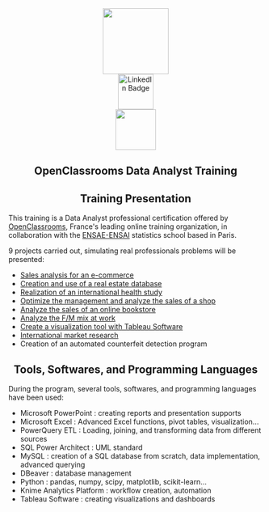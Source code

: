 <div id="header" align="center">
  <img src="https://miro.medium.com/max/1400/1*a-HMfeg5w-W02Nrw21iPtg.gif" width="130"/>
</div>

<div id="badges" align="center">
  <a href="https://www.linkedin.com/in/kamel-badar-4649b3195/">
    <img src="https://img.shields.io/badge/LinkedIn-blue?style=for-the-badge&logo=linkedin&logoColor=white" alt="LinkedIn Badge" width="70"/>
  </a>
</div>

<div id="badges" align="center">
  <img src="https://komarev.com/ghpvc/?username=kamchigo&style=flat-square&color=blue" alt="" width="80"/>
</div>

<h2 align="center">
  OpenClassrooms Data Analyst Training
  </h2>

<h2 align="center">
 Training Presentation
  </h2>

This training is a Data Analyst professional certification offered by [OpenClassrooms](https://openclassrooms.com/fr/), France's leading online training organization, in collaboration with the [ENSAE-ENSAI](https://www.lecepe.fr/) statistics school based in Paris. 

9 projects carried out, simulating real professionals problems will be presented:
- [Sales analysis for an e-commerce](https://github.com/Kamchigo/OpenClassrooms/tree/main/Project%201%20:%20Sales%20analysis%20for%20an%20e-commerce)
- [Creation and use of a real estate database](https://github.com/Kamchigo/OpenClassrooms/tree/main/Project%202%20:%20Creation%20and%20use%20of%20a%20real%20estate%20database)
- [Realization of an international health study](https://github.com/Kamchigo/OpenClassrooms/tree/main/Project%203:%20Realization%20of%20an%20international%20health%20study)
- [Optimize the management and analyze the sales of a shop](https://github.com/Kamchigo/OpenClassrooms/tree/main/Project%204%20:%20Optimize%20the%20management%20and%20analyze%20the%20sales%20of%20a%20shop)
- [Analyze the sales of an online bookstore](https://github.com/Kamchigo/OpenClassrooms/tree/main/Project%205%20:%20Analyze%20the%20sales%20of%20a%20bookstore)
- [Analyze the F/M mix at work](https://github.com/Kamchigo/OpenClassrooms/tree/main/Project%206%20:%20Analyze%20the%20female%20male%20mix%20at%20work)
- [Create a visualization tool with Tableau Software](https://github.com/Kamchigo/OpenClassrooms/tree/main/Project%207%20:%20Create%20a%20visualization%20tool%20with%20Tableau%20Software)
- [International market research](https://github.com/Kamchigo/OpenClassrooms/tree/main/Project%208%20:%20International%20market%20research)
- Creation of an automated counterfeit detection program

<h2 align="center">
 Tools, Softwares, and Programming Languages
  </h2>
  
  During the program, several tools, softwares, and programming languages have been used: 
  - Microsoft PowerPoint : creating reports and presentation supports
  - Microsoft Excel : Advanced Excel functions, pivot tables, visualization...
  - PowerQuery ETL : Loading, joining, and transforming data from different sources
  - SQL Power Architect : UML standard
  - MySQL : creation of a SQL database from scratch, data implementation, advanced querying 
  - DBeaver : database management
  - Python : pandas, numpy, scipy, matplotlib, scikit-learn...
  - Knime Analytics Platform : workflow creation, automation
  - Tableau Software : creating visualizations and dashboards 
  
  
  
